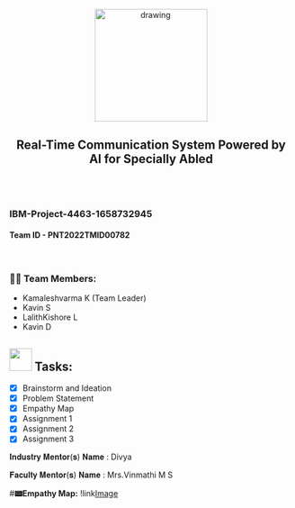 <br>
<div align="center">
<img src="https://upload.wikimedia.org/wikipedia/commons/5/51/IBM_logo.svg"  align="center" alt="drawing" width="200" />
  <h2 align="center"> Real-Time Communication System Powered by AI for Specially Abled <br></h2>
</div>
<br>

<br> 
 <h3>IBM-Project-4463-1658732945</h3>  
 <h4>Team ID - PNT2022TMID00782</h4>      
    
<br>
  
### :woman_technologist: Team Members:
  
  - Kamaleshvarma K (Team Leader)
  - Kavin S
  - LalithKishore L
  - Kavin D
 
 
 
<h2> <img src="https://raw.githubusercontent.com/Tarikul-Islam-Anik/Animated-Fluent-Emojis/master/Emojis/Hand%20gestures/Mechanical%20Arm.png""" width="40px"> Tasks: </h2>
  
- [x] Brainstorm and Ideation <br>
- [x] Problem Statement <br>
- [x] Empathy Map <br>
- [x] Assignment 1 <br>
- [x] Assignment 2  <br>
- [x] Assignment 3  <br>

𝐈𝐧𝐝𝐮𝐬𝐭𝐫𝐲 𝐌𝐞𝐧𝐭𝐨𝐫(𝐬) 𝐍𝐚𝐦𝐞  :  Divya

𝐅𝐚𝐜𝐮𝐥𝐭𝐲 𝐌𝐞𝐧𝐭𝐨𝐫(𝐬) 𝐍𝐚𝐦𝐞   : Mrs.Vinmathi M S

#**📟Empathy Map:**
!link[Image](https://github.com/IBM-EPBL/IBM-Project-4463-1658732945/blob/main/ideation%20phase/Empathy%20Map%20Canvas.pdf)
